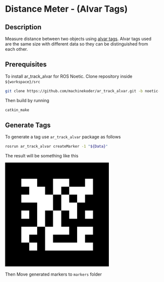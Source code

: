 # Distance Meter - (Alvar Tags)

## Description
Measure distance between two objects using [alvar tags](http://wiki.ros.org/ar_track_alvar). Alvar tags used are the same size with different data so they can be distinguished from each other.

## Prerequisites

To install ar_track_alvar for ROS Noetic.
Clone repository inside `${workspace}/src`
```bash
git clone https://github.com/machinekoder/ar_track_alvar.git -b noetic-devel
```
Then build by running
```bash
catkin_make
```

## Generate Tags
To generate a tag use `ar_track_alvar` package as follows
```bash
rosrun ar_track_alvar createMarker -1 "${Data}"
```
The result will be something like this

![Tag A Marker](markers/MarkerData_tag_a.png)

Then Move generated markers to `markers` folder



